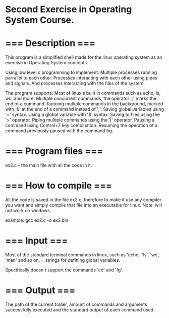 # Second Exercise in Operating System Course.

# === Description ===

This program is a simplified shell made for the linux operating system as an exercise in Operating System concepts.

Using low level c programming to implement:
Multiple processes running parrallel to each other.
Processes interacting with each other using pipes and signals.
And processes interacting with the files of the system.

The program supports:
Most of linux's built in commands such as echo, ls, wc, and more.
Multiple concurrent commands, the operator ';' marks the end of a command.
Running multiple commands in the background, marked with '&' at the end of a command instead of ';'.
Saving global variables using '<name>=<value>' syntax.
Using a global variable with '$<name>' syntax.
Saving to files using the '>' operator.
Piping multiple commands using the '|' operator.
Pausing a command using Control+Z key combination.
Resuming the operation of a command previously paused with the command bg.

# === Program files ===

ex2.c - the main file with all the code in it.

# === How to compile ===

All the code is saved in the file ex2.c, therefore to make it use any compiler you want and simply compile that file into an executable for linux.
Note: will not work on windows.

example:
gcc ex2.c -o ex2.bin

# === Input ===

Most of the standard terminal commands in linux, such as 'echo', 'ls', 'wc', 'man' and so on.
<name>=<value> strings for defining global variables.

Specifically doesn't support the commands 'cd' and 'fg'.

# === Output ===

The path of the current folder, amount of commands and arguments successfully executed and the standard output of each command used.
